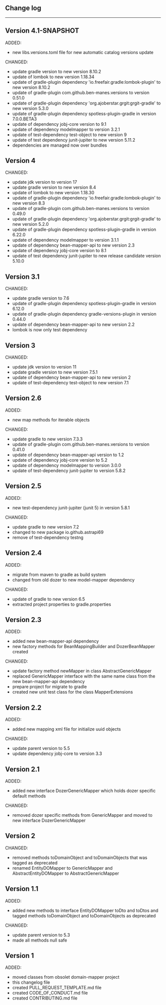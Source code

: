 ## Change log
----------------------

Version 4.1-SNAPSHOT
-------------

ADDED:

- new libs.versions.toml file for new automatic catalog versions update

CHANGED:

- update gradle version to new version 8.10.2
- update of lombok to new version 1.18.34
- update of gradle-plugin dependency 'io.freefair.gradle:lombok-plugin' to new version 8.10.2
- update of gradle-plugin com.github.ben-manes.versions to version 0.51.0
- update of gradle-plugin dependency 'org.ajoberstar.grgit:grgit-gradle' to new version 5.3.0
- update of gradle-plugin dependency spotless-plugin-gradle in version 7.0.0.BETA3
- update of dependency jobj-core version to 9.1
- update of dependency modelmapper to version 3.2.1
- update of test-dependency test-object to new version 9
- update of test dependency junit-jupiter to new version 5.11.2
- dependencies are managed now over bundles

Version 4
-------------

CHANGED:

- update jdk version to version 17
- update gradle version to new version 8.4
- update of lombok to new version 1.18.30
- update of gradle-plugin dependency 'io.freefair.gradle:lombok-plugin' to new version 8.3
- update of gradle-plugin com.github.ben-manes.versions to version 0.49.0
- update of gradle-plugin dependency 'org.ajoberstar.grgit:grgit-gradle' to new version 5.2.0
- update of gradle-plugin dependency spotless-plugin-gradle in version 6.22.0
- update of dependency modelmapper to version 3.1.1
- update of dependency bean-mapper-api to new version 2.3
- update of dependency jobj-core version to 8.1
- update of test dependency junit-jupiter to new release candidate version 5.10.0

Version 3.1
-------------

CHANGED:

- update gradle version to 7.6
- update of gradle-plugin dependency spotless-plugin-gradle in version 6.12.0
- update of gradle-plugin dependency gradle-versions-plugin in version 0.44.0
- update of dependency bean-mapper-api to new version 2.2
- lombok is now only test dependency

Version 3
-------------

CHANGED:

- update jdk version to version 11
- update gradle version to new version 7.5.1
- update of dependency bean-mapper-api to new version 2
- update of test-dependency test-object to new version 7.1

Version 2.6
-------------

ADDED:

- new map methods for iterable objects

CHANGED:

- update gradle to new version 7.3.3
- update of gradle-plugin com.github.ben-manes.versions to version 0.41.0
- update of dependency bean-mapper-api version to 1.2
- update of dependency jobj-core version to 5.2
- update of dependency modelmapper to version 3.0.0
- update of test-dependency junit-jupiter to version 5.8.2

Version 2.5
-------------

ADDED:

- new test-dependency junit-jupiter (junit 5) in version 5.8.1

CHANGED:

- update gradle to new version 7.2
- changed to new package io.github.astrapi69
- remove of test-dependency testng

Version 2.4
-------------

ADDED:

- migrate from maven to gradle as build system
- changed from old dozer to new model-mapper dependency

CHANGED:

- update of gradle to new version 6.5
- extracted project properties to gradle.properties

Version 2.3
-------------

ADDED:

- added new bean-mapper-api dependency
- new factory methods for BeanMappingBuilder and DozerBeanMapper created

CHANGED:

- update factory method newMapper in class AbstractGenericMapper
- replaced GenericMapper interface with the same name class from the new bean-mapper-api dependency
- prepare project for migrate to gradle
- created new unit test class for the class MapperExtensions

Version 2.2
-------------

ADDED:

- added new mapping xml file for initialize uuid objects

CHANGED:

- update parent version to 5.5
- update dependency jobj-core to version 3.3

Version 2.1
-------------

ADDED:

- added new interface DozerGenericMapper which holds dozer specific default methods

CHANGED:

- removed dozer specific methods from GenericMapper and moved to new interface DozerGenericMapper

Version 2
-------------

CHANGED:

- removed methods toDomainObject and toDomainObjects that was tagged as deprecated
- renamed EntityDOMapper to GenericMapper and AbstractEntityDOMapper to AbstractGenericMapper

Version 1.1
-------------

ADDED:

- added new methods to interface EntityDOMapper toDto and toDtos and tagged methods toDomainObject and toDomainObjects as deprecated

CHANGED:

- update parent version to 5.3
- made all methods null safe

Version 1
-------------

ADDED:

- moved classes from obsolet domain-mapper project
- this changelog file
- created PULL_REQUEST_TEMPLATE.md file
- created CODE_OF_CONDUCT.md file
- created CONTRIBUTING.md file
